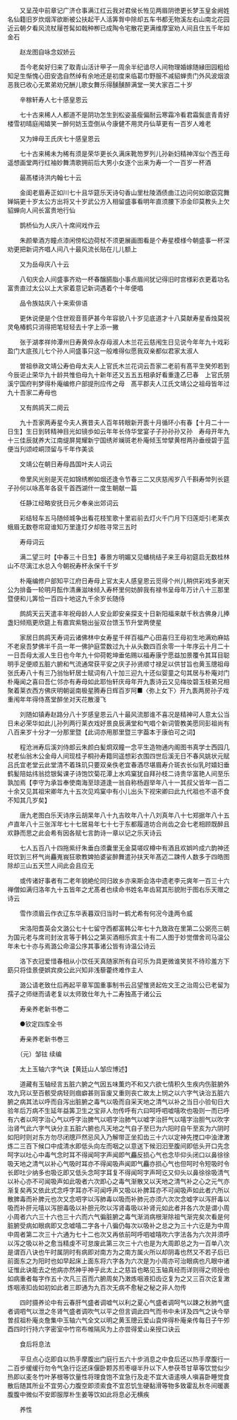 <!-- { "loadSidebar": true } -->
　　又呈茂中前章记广济仓事满江红云我对君侯长恠见两眉阴徳更长梦玉皇金阙姓名仙籍旧岁炊烟浑欲断被公扶起干人活筭胷中除却五车书都无物溪左右山南北花园近云朝夕看风流杖屦苍髯如戟种栁已成陶令宅散花更满维摩室劝人间且住五千年如金石

　　赵龙图自咏念奴娇云

　　吾今老矣好归来了取青山活计甲子一周余半纪谙尽人间物理婚嫁随縁田园粗给知足生惭愧心田安逸自然绰有余地还是初度来临葛巾野服不减貂蝉贵门外风波烟浪恶我已收心无累弟劝兄酬儿歌女舞乐得醺醺醉满堂一笑大家百二十岁

　　辛稼轩寿人七十感皇恩云

　　七十古来稀人人都道不是阴功怎生到松姿虽瘦偏耐云寒霜冷看君霜鬓底青青好楼雪初晴庭闱嬉笑一醉何妨玉壶倒从今康健不用灵丹仙草更有一百岁人难老

　　又为婶母王氏庆七十感皇恩云

　　七十古来稀未为稀有须是荣华更长久满床靴笏罗列儿孙新妇精神浑似个西王母遥想画堂两行红袖妙舞清歌拥前后大男小女逐个出来为寿一个一百岁一杯酒

　　最髙楼诗洪内翰七十云

　　金闺老眉寿正如川七十且华筵乐天诗句香山里杜陵酒债曲江边问何如歌窈窕舞婵娟更十岁太公方出将又十岁武公方入相留盛事看明年直须腰下添金印莫教头上欠貂蝉向人间长富贵地行仙

　　鹊桥仙为人庆八十席间戏作云

　　朱颜晕酒方瞳点漆闲傍松边荷杖不须更展画图看是个寿星模様今朝盛事一杯深劝更把新词齐唱人间八十最风流长贴在儿儿额上

　　又为岳母庆八十云

　　八旬庆会人间盛事齐劝一杯春醸臙脂小事点眉间犹记得旧时宫様彩衣更着功名富贵直过太公以上大家着意记新词遇着个十年便唱

　　品令族姑庆八十来索俳语

　　更休说便是个住世观音菩萨甚今年容貌八十岁见底道才十八莫献寿星香烛莫祝灵龟椿鹤只消得把笔轻轻去十字上添一撇

　　张于湖孝祥帅潭州日寿黄倅永存母淑人木兰花云慈闱生日见说今年年九十戏彩盈门大底孩儿七个孙人间盛事只这一般难得似愿我双亲都似君家太淑人

　　曽祖叅政文靖公寿伯母太夫人上官氏木兰花词云吾家二老前有髙平生癸夘若到今辰讵止荣华九十龄共惟伯母九十新年还又五五五相承好看重逢乙巳春　上官氏朋溪宁国府判梦得朴庵编修户部提刑应传之母　髙平郡夫人江氏文靖公之祖母皆年过九十吾家二寿母也

　　又有鹧鸪天二阕云

　　九十吾家两寿星今夫人赛昔夫人百年转眼新开袠十月循环小有春【十月二十一日生】生日到转精神目光如镜歩如云年年长侍华堂宴子子孙孙孙又孙　寿母开年九十三佳辰就养大江南缇屏晃耀新宁国绣斧斓斑老朴庵倾玉斚擘黄柑两孙垂绶碧于蓝便当刋颂崆峒顶留与千年作美谈

　　文靖公在朝日寿母昌国叶夫人词云

　　帝里风光别是天花如锦绣栁如烟还逢令节春三二又庆慈闱岁八千斟寿斚列长筵子孙何以咏髙年各裒千首西湖什一度生朝献一篇

　　任静江经略安抚日元夕奉亲出郊词云

　　彩结轻车五马随倾城争出看花枝笙歌十里岩前去灯火千门月下归莲炬引老莱衣蛾眉无数卷帘窥谁知万里逢灯夕却胜寻常三五时

　　寿母词云

　　满二望三时【中春三十日生】春景方明媚又见蟠桃结子来王母初筵启无数桂林山不尽漓江水总入今朝祝寿杯永保千千岁

　　朴庵编修户部知平江府日寿母上官太夫人感皇恩云觅得个州儿稍供彩戏多谢天公为排备一轮明月酝作清亷滋味倾入寿杯里何妨醉我有禄书呈母年万计八十三那里暨便和儿筭恰一百四十地这九千余岁长随侍

　　鹧鸪天云天遣丰年祝母龄人人安业即安亲探支十日新阳福来献千秋古佛身儿捧盏妇倾瓶更欣筵上有嘉宾紫駞出釡双台馈玉节升堂两使星

　　家居日鹧鸪天寿词云诸佛林中女寿星千祥百福产心田喜归王母初生地满劝麻姑不老泉吾梦佛半千员一年一佛护庭萱数过九十从头数四百余零一十年序云十月二十一日吾母太淑人生日也今年九十仰荷乾坤垂佑赐以福寿康宁愿益加景覆令其耳目聪明手足便顺五脏六腑和气流通常获平安之庆子孙贤顺寸禄足以供甘旨也黄玉牕祖母张氏寿八十有三乃翁怡轩居士赋词有八十加三迎九十还似婴童之句其居与朴庵对门朴庵闻之喜曰吾仁邻亦有寿母如此耶怡轩庆母年开九袠诗云又见梅妆碧玉枝弟兄相聚着莱衣西方佛庆明朝诞南极星腾寿日辉百岁阿■〈弥上女下〉开九袠两房孙子戏重闱年年得侍髙堂醉坐对天花散漫飞

　　刘随如镇寿赵路分八十岁感皇恩云八十最风流那谁不喜况是精神可人意太公当日未必荣华如此儿孙列两行莱衣戏好景良辰满堂和气唱个新词管教美愿同彭祖尚有八百来岁十分才一分那里暨【此词亦用那里暨三字葢本于康伯可之词】

　　程沧洲寿后溪刘侍郎云朱颜白髪烱双瞳一念平生造物通内阁图书真学士西园几杖老仙翁木公金母人间现桂子桐孙寿籍同遥想彩衣围四世后溪无日不春风姚状元赋吕氏宜老堂云此堂清不着珠玑只要双亲佚老宜春酒尽堪眉寿介斑衣长似乳时嬉妇垂鹤髪陪姑纬翁捻银髯课子诗饱饮菊花潭上水鸡窠犹自拜孙枝二诗贵华富艳人间至乐孰加焉【李守为承旨奉使南海至琼道逢一翁自称杨遐举年八十一其叔父皆年一百二十余又见其祖宋卿年九十五次见鸡窠中有小儿出头下视宋卿曰此九代祖也不语不食不知其几岁矣】

　　唐九老图白乐天诗序云胡杲年八十九吉旼年八十八刘真年八十七郑据年八十五卢直年八十三张浑年七十七居易年七十七于东都履道坊合尚齿之会七老相顾既醉且欢静而思之此会希有因各赋七言韵诗一章以记之乐天诗云

　　七人五百八十四拖紫纡朱垂白须囊里无金莫嗟叹樽中有酒且欢娯吟成六韵神还旺饮到三杯气尚麤嵬峩狂歌教婢拍婆娑醉舞遣孙扶天年髙迈二踈传人数多于四皓图除却三山五天竺人间此会且应无

　　或传诸好事者有二老年貌絶伦同归故乡亦来斯会洛中遗老李元爽年一百三十六禅僧如满归洛年九十五皆年之尤髙者也续命书姓名年齿冩其形貌附于图右乐天赠之诗云

　　雪作须眉云作衣辽东华表暮双归当时一鹤尤希有何况今逢两令威

　　宋洛阳耆英会文潞公七十七留守西都富韩公年七十九致政在里第二公弼亮三朝为国元老与席司封汝言等于韩公之第买酒相乐宾主十有二人图于妙觉僧舍司马温公年未七十亦与焉潞公命温公序其事诸公皆有诗温公诗云

　　洛下衣冠爱惜春相从小饮任天真随家所有自可乐为具更微谁笑贫不待珍羞方下筯只将佳景便娯宾庾公此兴知非浅藜藿终难作主人

　　潞公请老致仕后再起平章军国重事制书云吕望惟贤起佐文王之治周公已老留为孺子之师继而请老复以太师致仕年九十二寿独髙于诸公云

　　寿亲养老新书巻二

　　●钦定四库全书

　　寿亲养老新书巻三

　　（元）邹铉 续编

　　太上玉轴六字气诀【黄廷山人邹应博述】

　　道藏有玉轴经言五脏六腑之气因五味薫灼不和又六欲七情积久生疾内伤脏腑外攻九窍以至百骸受病轻则痼癖甚则盲废又重则丧亡故太上悯之以六字气诀治五脏六腑之病其法以呼而自泻出脏腑之毒气以吸而自采天地之清气以补之当日小验旬日大验年后万病不生延年益筭卫生之宝非人勿传呼有六曰呵呼呬嘘嘻吹也吸则一而已呼有六者以呵字治心气以呼字治脾气以呬字治肺气以嘘字治肝气以嘻字治胆气以吹字治肾气此六字气诀分主五脏六腑也凡天地之气自子至巳为六阳时自午至亥为六阴时如阳时则对东方勿尽闭牕戸然忌风入乃解带正坐扣齿三十六以定神先搅口中浊津潄炼二三百下候口中成清水即低头向左而咽之以意送下候汩汩至腹间即低头开口先念呵字以吐心中毒气念时耳不得闻呵字声闻即气麤反损心气也念毕仰头闭口以鼻徐徐吸天地之清气以补心气吸时耳亦不得闻吸声闻即气麤亦损心气也但呵时令短吸时令长即吐少纳多也吸讫即又低头念呵字耳复不得闻呵字声呵讫又仰头以鼻徐徐吸清气以补心亦不可闻吸声如此吸者六次即心之毒气渐散又以天地之清气补之心之元气亦渐复矣再又依此式念呼字耳亦不可闻呼声又吸以补脾耳亦不可闻吸声如此者六所以散脾毒而补脾元也次又念呬字以泻肺毒以吸而补肺元亦须六次次念嘘字以泻肝毒以吸而补肝元嘻以泻胆毒吸以补胆元吹以泻肾毒吸以补肾元如此者并各六次是谓小周小周者六六三十六也三十六而六气徧脏腑之毒气渐消病根渐除祖气渐完矣次看是何脏腑受病如眼病即又念嘘嘻二字各十八徧仍每次以吸补之总之为三十六讫是为中周中周者第二次三十六通为七十二也次又再依前呵呼呬嘘嘻吹六字法各为六次并须呼以泻之吸以补之愈当精虔不可怠废此第三次三十六也是为大周即总之为一百单八次是谓百八诀也午时属阴时有病即对南方为之南方属火所以却阴毒也然又不若子后已前面东之为阳时也如早起床上面东将六字各为六次是为小周亦可治眼病也凡眼中诸证惟此诀能去之他病亦然神乎神乎此太上之慈旨也略见玉轴真经而详则得之师授也如病重者每字作五十次凡三百而六腑周矣乃潄炼咽液扣齿讫复为之又三百次讫复潄炼咽液扣齿如初如此者三即通为九百次无病不愈秘之秘之非人勿传

　　四时摄养论中有云春肝气盛者调嘘气以利之夏心气盛者调呵气以踈之秋肺气盛者调呬气以泄之冬肾气盛者调吹气以平之但言调此四气而书中未详及四气之诀今举曽叔祖朴庵炎詹集中玉轴六气全文以明之黄玉牕云爱山袁倅得朴庵亲传每日子午夘酉四时行持六字密室中竹帘布帷隔风为上亦尝得爱山亲授口诀云

　　食后将息法

　　平旦点心讫即自以热手摩腹出门庭行五六十步消息之中食后还以热手摩腹行一二百步缓缓行勿令气急行讫还床偃卧颗苏煎枣啜半升以下人参茯苓甘草等饮觉似少热即以麦冬竹叶茅根等饮量性将理食饱不宜急行及走不宜大语逺唤人嗔喜卧睡觉食散后随其所业不宜劳心力腹空即须索食不宜忍饥生硬黏滑等物多致霍乱秋冬间暖裹腹腹中微似不安即服厚朴生姜等饮如此将息必无横疾

　　养性


